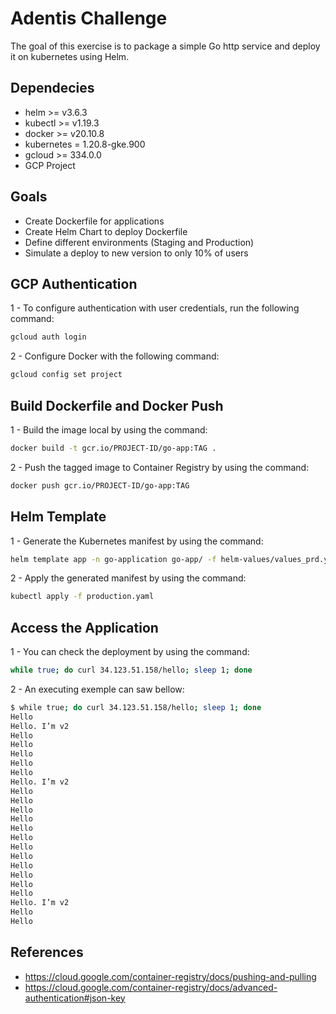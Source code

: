 # Adentis Challenge
The goal of this exercise is to package a simple Go http service and deploy it on kubernetes
using Helm. 

## Dependecies ##
- helm >= v3.6.3
- kubectl >= v1.19.3
- docker >= v20.10.8
- kubernetes = 1.20.8-gke.900
- gcloud >= 334.0.0
- GCP Project

## Goals ##
- Create Dockerfile for applications
- Create Helm Chart to deploy Dockerfile
- Define different environments (Staging and Production)
- Simulate a deploy to new version to only 10% of users

## GCP Authentication ##

1 - To configure authentication with user credentials, run the following command:
```bash
gcloud auth login    
```
2 - Configure Docker with the following command:
```bash
gcloud config set project     
```

## Build Dockerfile and Docker Push

1 - Build the image local by using the command:
```bash
docker build -t gcr.io/PROJECT-ID/go-app:TAG .     
```

2 - Push the tagged image to Container Registry by using the command:
```bash
docker push gcr.io/PROJECT-ID/go-app:TAG     
```
## Helm Template ##

1 - Generate the Kubernetes manifest by using the command:
```bash
helm template app -n go-application go-app/ -f helm-values/values_prd.yaml >> production.yaml     
```

2 - Apply the generated manifest by using the command:
```bash
kubectl apply -f production.yaml     
```

## Access the Application ##

1 - You can check the deployment by using the command:
```bash
while true; do curl 34.123.51.158/hello; sleep 1; done     
```

2 - An executing exemple can saw bellow:
```bash
$ while true; do curl 34.123.51.158/hello; sleep 1; done 
Hello
Hello. I’m v2
Hello
Hello
Hello
Hello
Hello
Hello. I’m v2
Hello
Hello
Hello
Hello
Hello
Hello
Hello
Hello
Hello
Hello
Hello
Hello
Hello. I’m v2
Hello
Hello
```

## References ##
- https://cloud.google.com/container-registry/docs/pushing-and-pulling
- https://cloud.google.com/container-registry/docs/advanced-authentication#json-key
